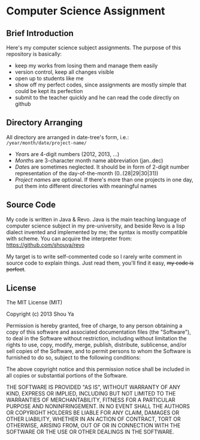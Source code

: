 # Computer Science Assignment
## Brief Introduction
Here's my computer science subject assignments. The purpose of this
repository is basically:
* keep my works from losing them and manage them easily
* version control, keep all changes visible
* open up to students like me
* show off my perfect codes, since assignments are mostly simple that
  could be kept its perfection
* submit to the teacher quickly and he can read the code directly on
  github

## Directory Arranging
All directory are arranged in date-tree's form, i.e.:
`/year/month/date/project-name/`

* *Year*s are 4-digit numbers (2012, 2013, ...)
* *Month*s are 3-character month name abbreviation (jan..dec)
* *Date*s are sometimes neglected. It should be in form of 2-digit
   number representation of the day-of-the-month (0..(28|29|30|31))
* *Project name*s are optional. If there's more than one
   projects in one day, put them into different directories with
   meaningful names

## Source Code
My code is written in Java & Revo. Java is the main teaching language
of computer science subject in my pre-university, and beside Revo is a
lisp dialect invented and implemented by me; the syntax is mostly
compatible with scheme. You can acquire the interpreter from:
https://github.com/shouya/revo

My target is to write self-commented code so I rarely write comment in
source code to explain things. Just read them, you'll find it easy,
<del>my code is perfect</del>.

## License
The MIT License (MIT)

Copyright (c) 2013 Shou Ya

Permission is hereby granted, free of charge, to any person obtaining
a copy of this software and associated documentation files (the
"Software"), to deal in the Software without restriction, including
without limitation the rights to use, copy, modify, merge, publish,
distribute, sublicense, and/or sell copies of the Software, and to
permit persons to whom the Software is furnished to do so, subject to
the following conditions:

The above copyright notice and this permission notice shall be
included in all copies or substantial portions of the Software.

THE SOFTWARE IS PROVIDED "AS IS", WITHOUT WARRANTY OF ANY KIND,
EXPRESS OR IMPLIED, INCLUDING BUT NOT LIMITED TO THE WARRANTIES OF
MERCHANTABILITY, FITNESS FOR A PARTICULAR PURPOSE AND
NONINFRINGEMENT. IN NO EVENT SHALL THE AUTHORS OR COPYRIGHT HOLDERS BE
LIABLE FOR ANY CLAIM, DAMAGES OR OTHER LIABILITY, WHETHER IN AN ACTION
OF CONTRACT, TORT OR OTHERWISE, ARISING FROM, OUT OF OR IN CONNECTION
WITH THE SOFTWARE OR THE USE OR OTHER DEALINGS IN THE SOFTWARE.
